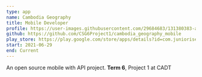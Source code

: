 ```yaml
---
type: app
name: Cambodia Geography
title: Mobile Developer
profile: https://user-images.githubusercontent.com/29684683/131380383-afb70586-d86f-47bd-9858-3e199a1bdef5.png
github: https://github.com/CSG6Project1/cambodia_geography_mobile
play_store: https://play.google.com/store/apps/details?id=com.juniorise.camgeo
start: 2021-06-29
end: Current
---
```


An open source mobile with API project. **Term 6**, Project 1 at CADT